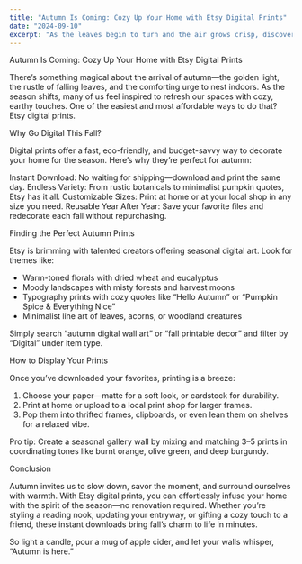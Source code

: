 ```yaml
---
title: "Autumn Is Coming: Cozy Up Your Home with Etsy Digital Prints"
date: "2024-09-10"
excerpt: "As the leaves begin to turn and the air grows crisp, discover how Etsy digital prints can instantly bring warm autumn vibes into your home—no shipping, no wait, just instant seasonal charm."
---
```


Autumn Is Coming: Cozy Up Your Home with Etsy Digital Prints

There’s something magical about the arrival of autumn—the golden light, the rustle of falling leaves, and the comforting urge to nest indoors. As the season shifts, many of us feel inspired to refresh our spaces with cozy, earthy touches. One of the easiest and most affordable ways to do that? Etsy digital prints.

Why Go Digital This Fall?

Digital prints offer a fast, eco-friendly, and budget-savvy way to decorate your home for the season. Here’s why they’re perfect for autumn:

Instant Download: No waiting for shipping—download and print the same day.
Endless Variety: From rustic botanicals to minimalist pumpkin quotes, Etsy has it all.
Customizable Sizes: Print at home or at your local shop in any size you need.
Reusable Year After Year: Save your favorite files and redecorate each fall without repurchasing.

Finding the Perfect Autumn Prints

Etsy is brimming with talented creators offering seasonal digital art. Look for themes like:

- Warm-toned florals with dried wheat and eucalyptus  
- Moody landscapes with misty forests and harvest moons  
- Typography prints with cozy quotes like “Hello Autumn” or “Pumpkin Spice & Everything Nice”  
- Minimalist line art of leaves, acorns, or woodland creatures  

Simply search “autumn digital wall art” or “fall printable decor” and filter by “Digital” under item type.

How to Display Your Prints

Once you’ve downloaded your favorites, printing is a breeze:

1. Choose your paper—matte for a soft look, or cardstock for durability.  
2. Print at home or upload to a local print shop for larger frames.  
3. Pop them into thrifted frames, clipboards, or even lean them on shelves for a relaxed vibe.  

Pro tip: Create a seasonal gallery wall by mixing and matching 3–5 prints in coordinating tones like burnt orange, olive green, and deep burgundy.

Conclusion

Autumn invites us to slow down, savor the moment, and surround ourselves with warmth. With Etsy digital prints, you can effortlessly infuse your home with the spirit of the season—no renovation required. Whether you’re styling a reading nook, updating your entryway, or gifting a cozy touch to a friend, these instant downloads bring fall’s charm to life in minutes.

So light a candle, pour a mug of apple cider, and let your walls whisper, “Autumn is here.”
